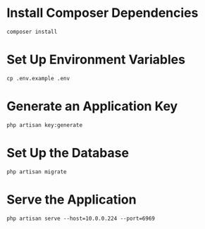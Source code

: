 
# Install Composer Dependencies

```
composer install
```

# Set Up Environment Variables

```
cp .env.example .env
```

# Generate an Application Key

```
php artisan key:generate
```

# Set Up the Database

```
php artisan migrate
```

# Serve the Application

```
php artisan serve --host=10.0.0.224 --port=6969
```
